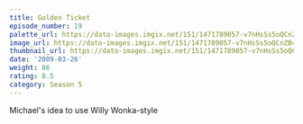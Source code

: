 ```yaml
---
title: Golden Ticket
episode_number: 19
palette_url: https://dato-images.imgix.net/151/1471789057-v7nHsSs5oQCnZB4H7oZRVVHt1SA.jpg?ixlib=rb-1.1.0&ch=DPR%2CWidth&auto=enhance&palette=json
image_url: https://dato-images.imgix.net/151/1471789057-v7nHsSs5oQCnZB4H7oZRVVHt1SA.jpg?ixlib=rb-1.1.0&ch=DPR%2CWidth&auto=compress%2Cformat&w=500
thumbnail_url: https://dato-images.imgix.net/151/1471789057-v7nHsSs5oQCnZB4H7oZRVVHt1SA.jpg?ixlib=rb-1.1.0&ch=DPR%2CWidth&auto=enhance&w=500&h=280&fit=crop&fm=jpg
date: '2009-03-26'
weight: 86
rating: 8.5
category: Season 5
---
```


Michael's idea to use Willy Wonka-style